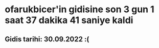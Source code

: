 # ofarukbicer'in gidisine son 3 gun 1 saat 37 dakika 41 saniye kaldi

## Gidis tarihi: 30.09.2022 :(